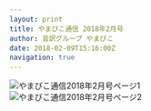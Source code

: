 ```yaml
---
layout: print
title: やまびこ通信 2018年2月号
author: 音訳グループ やまびこ
date: 2018-02-09T15:16:00Z
navigation: true
---
```

<script type="text/javascript">
//<![CDATA[
$(document).ready(function(){

	new jPlayerPlaylist({
		jPlayer: "#jquery_jplayer_1",
		cssSelectorAncestor: "#jp_container_1"
	}, [
		{
			title:"やまびこ通信2018年2月号",
			mp3:"./media/tusin201802/sound0001.mp3",
			oga:"./media/tusin201802/sound0001.ogg"
		},
		{
			title:"〈1月活動報告〉",
			mp3:"./media/tusin201802/sound0002.mp3",
			oga:"./media/tusin201802/sound0002.ogg"
		},
		{
			title:"〈2月活動予定〉",
			mp3:"./media/tusin201802/sound0003.mp3",
			oga:"./media/tusin201802/sound0003.ogg"
		},
		{
			title:"〈録音図書作成〉",
			mp3:"./media/tusin201802/sound0004.mp3",
			oga:"./media/tusin201802/sound0004.ogg"
		},
		{
			title:"〈対面音訳〉",
			mp3:"./media/tusin201802/sound0005.mp3",
			oga:"./media/tusin201802/sound0005.ogg"
		},
		{
			title:"〈十条台句会〉",
			mp3:"./media/tusin201802/sound0006.mp3",
			oga:"./media/tusin201802/sound0006.ogg"
		},
		{
			title:"新入会員から",
			mp3:"./media/tusin201802/sound0007.mp3",
			oga:"./media/tusin201802/sound0007.ogg"
		},
		{
			title:"Let's try!!",
			mp3:"./media/tusin201802/sound0008.mp3",
			oga:"./media/tusin201802/sound0008.ogg"
		},
		{
			title:"終わり",
			mp3:"./media/tusin201802/sound0009.mp3",
			oga:"./media/tusin201802/sound0009.ogg"
		}
	], {
		playlistOptions: {
 		   autoPlay: true
    		},
		swfPath: "./jPlayer-2.9.2/dist/jplayer",
		supplied: "oga, mp3",
		wmode: "window",
		useStateClassSkin: true,
		autoBlur: false,
		smoothPlayBar: true,
		keyEnabled: true
	});
$("#jquery_jplayer_1").jPlayer("volume", 1);
});
//]]>
</script>
<div>
<img src="media/tusin201802-1.png" alt="やまびこ通信2018年2月号ページ1" srcset="media/tusin201802-1.svg" />
</div>
<div>
<img src="media/tusin201802-2.png" alt="やまびこ通信2018年2月号ページ2" srcset="media/tusin201802-2.svg" />
</div>

